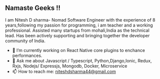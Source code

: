 ## Namaste Geeks !!

I am Nitesh D sharma- Nomad Software Engineer with the experience of 8 years,following my passion for programming, i am teacher and a working professional.
Assisted many startups from mohali,India as the technical lead.
Has been actively supporting and bringing together the developer community of India.

- 🔭 I’m currently working on React Native core plugins to enchance performances.
- 💬 Ask me about Javascript / Typescript, Python,Django,Ionic, Redux, Rxjs, Nodejs/ Expressjs, Mongodb, Docker, Microservice
- 📫 How to reach me: niteshdsharma44@gmail.com
